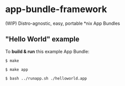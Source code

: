 # app-bundle-framework
(WIP) Distro-agnostic, easy, portable *nix App Bundles

## "Hello World" example
To **build & run** this example App Bundle:

`$ make`

`$ make app`

`$ bash ../runapp.sh ./helloworld.app`
